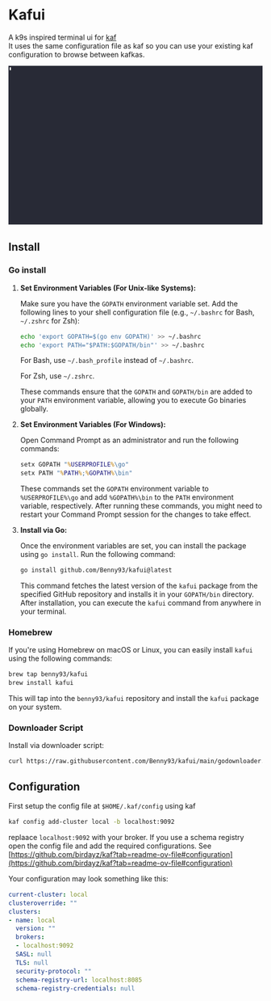 # Kafui

A k9s inspired terminal ui for [kaf](https://github.com/birdayz/kaf)  
It uses the same configuration file as kaf so you can use your existing kaf configuration to browse between kafkas.

![asciicinema](asciicinema.gif)

## Install

### Go install

1. **Set Environment Variables (For Unix-like Systems):**

   Make sure you have the `GOPATH` environment variable set. Add the following lines to your shell configuration file (e.g., `~/.bashrc` for Bash, `~/.zshrc` for Zsh):

   ```bash
   echo 'export GOPATH=$(go env GOPATH)' >> ~/.bashrc
   echo 'export PATH="$PATH:$GOPATH/bin"' >> ~/.bashrc
   ```

   For Bash, use `~/.bash_profile` instead of `~/.bashrc`.

   For Zsh, use `~/.zshrc`.

   These commands ensure that the `GOPATH` and `GOPATH/bin` are added to your `PATH` environment variable, allowing you to execute Go binaries globally.

2. **Set Environment Variables (For Windows):**

   Open Command Prompt as an administrator and run the following commands:

   ```cmd
   setx GOPATH "%USERPROFILE%\go"
   setx PATH "%PATH%;%GOPATH%\bin"
   ```

   These commands set the `GOPATH` environment variable to `%USERPROFILE%\go` and add `%GOPATH%\bin` to the `PATH` environment variable, respectively. After running these commands, you might need to restart your Command Prompt session for the changes to take effect.

3. **Install via Go:**

   Once the environment variables are set, you can install the package using `go install`. Run the following command:

   ```bash
   go install github.com/Benny93/kafui@latest
   ```

   This command fetches the latest version of the `kafui` package from the specified GitHub repository and installs it in your `GOPATH/bin` directory. After installation, you can execute the `kafui` command from anywhere in your terminal.

### Homebrew

If you're using Homebrew on macOS or Linux, you can easily install `kafui` using the following commands:

```bash
brew tap benny93/kafui
brew install kafui
```

This will tap into the `benny93/kafui` repository and install the `kafui` package on your system. 


### Downloader Script

Install via downloader script:

```bash
curl https://raw.githubusercontent.com/Benny93/kafui/main/godownloader.sh | BINDIR=$HOME/bin bash
```

## Configuration

First setup the config file at `$HOME/.kaf/config` using kaf
```bash
kaf config add-cluster local -b localhost:9092
```
replaace `localhost:9092` with your broker.
If you use a schema registry open the config file and add the required configurations.
See [https://github.com/birdayz/kaf?tab=readme-ov-file#configuration](https://github.com/birdayz/kaf?tab=readme-ov-file#configuration)

Your configuration may look something like this:
```yaml
current-cluster: local
clusteroverride: ""
clusters:
- name: local
  version: ""
  brokers:
  - localhost:9092
  SASL: null
  TLS: null
  security-protocol: ""
  schema-registry-url: localhost:8085
  schema-registry-credentials: null
```